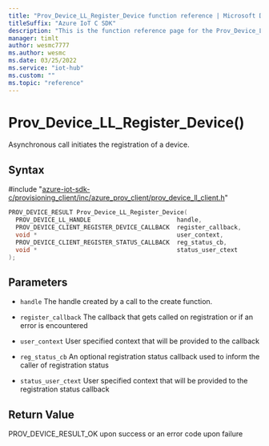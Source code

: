 ```yaml
---                             
title: "Prov_Device_LL_Register_Device function reference | Microsoft Docs" 
titleSuffix: "Azure IoT C SDK"            
description: "This is the function reference page for the Prov_Device_LL_Register_Device() function in the Azure IoT C SDK. This SDK is used with Azure IoT Hub and Azure IoT Hub Device Provisioning Service"            
manager: timlt                 
author: wesmc7777              
ms.author: wesmc               
ms.date: 03/25/2022                    
ms.service: "iot-hub"             
ms.custom: ""                
ms.topic: "reference"        
---                            
```


# Prov_Device_LL_Register_Device()

Asynchronous call initiates the registration of a device.

## Syntax

\#include "[azure-iot-sdk-c/provisioning_client/inc/azure_prov_client/prov_device_ll_client.h](../prov-device-ll-client-h.md)"  
```C
PROV_DEVICE_RESULT Prov_Device_LL_Register_Device(
  PROV_DEVICE_LL_HANDLE                        handle,
  PROV_DEVICE_CLIENT_REGISTER_DEVICE_CALLBACK  register_callback,
  void *                                       user_context,
  PROV_DEVICE_CLIENT_REGISTER_STATUS_CALLBACK  reg_status_cb,
  void *                                       status_user_ctext
);
```

## Parameters
* `handle` The handle created by a call to the create function. 

* `register_callback` The callback that gets called on registration or if an error is encountered 

* `user_context` User specified context that will be provided to the callback 

* `reg_status_cb` An optional registration status callback used to inform the caller of registration status 

* `status_user_ctext` User specified context that will be provided to the registration status callback

## Return Value
PROV_DEVICE_RESULT_OK upon success or an error code upon failure

